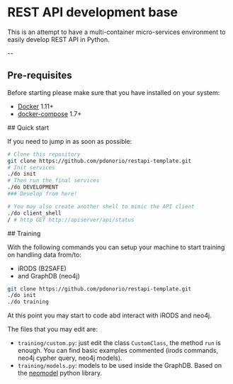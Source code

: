 
# REST API development base

This is an attempt to have a multi-container micro-services environment
to easily develop REST API in Python.

--

## Pre-requisites

Before starting please make sure that you have installed on your system:

* [Docker](http://docs.docker.com/) 1.11+
* [docker-compose](https://docs.docker.com/compose/) 1.7+

## Quick start

If you need to jump in as soon as possible:

```bash
# Clone this repository
git clone https://github.com/pdonorio/restapi-template.git
# Init services
./do init
# Then run the final services
./do DEVELOPMENT
### Develop from here!

# You may also create another shell to mimic the API client
./do client_shell
/ # http GET http://apiserver/api/status

```

## Training

With the following commands you can setup your machine
to start training on handling data
from/to:
* iRODS (B2SAFE)
* and GraphDB (neo4j)

```bash
git clone https://github.com/pdonorio/restapi-template.git
./do init
./do training
```

At this point you may start to code abd interact with iRODS and neo4j.

The files that you may edit are:

- `training/custom.py`: just edit the class `CustomClass`, the method `run` is enough. You can find basic examples commented (irods commands, neo4j cypher query, neo4j models).
- `training/models.py`: models to be used inside the GraphDB. Based on the [neomodel](neomodel.readthedocs.io) python library.

